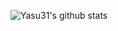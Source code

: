 ![Yasu31's github stats](https://github-readme-stats.vercel.app/api?username=Yasu31&count_private=true&show_icons=true&theme=tokyonight)
<!--
**Yasu31/Yasu31** is a ✨ _special_ ✨ repository because its `README.md` (this file) appears on your GitHub profile.

Here are some ideas to get you started:

- 🔭 I’m currently working on ...
- 🌱 I’m currently learning ...
- 👯 I’m looking to collaborate on ...
- 🤔 I’m looking for help with ...
- 💬 Ask me about ...
- 📫 How to reach me: ...
- 😄 Pronouns: ...
- ⚡ Fun fact: ...
-->

